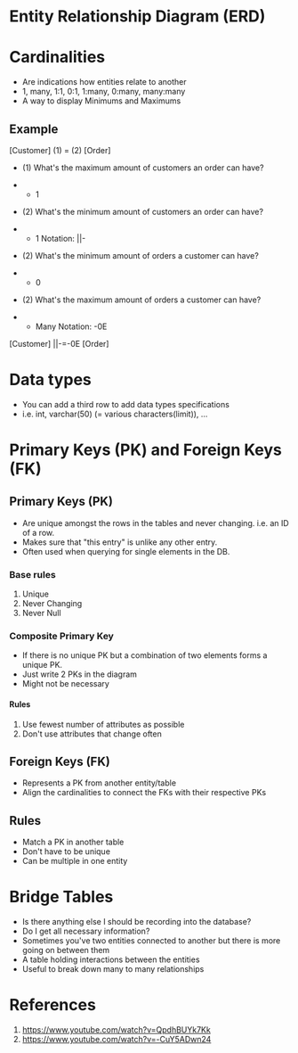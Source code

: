 # Entity Relationship Diagram (ERD)

# Cardinalities

- Are indications how entities relate to another
- 1, many, 1:1, 0:1, 1:many, 0:many, many:many
- A way to display Minimums and Maximums

## Example

[Customer] (1) = (2) [Order]

- (1) What's the maximum amount of customers an order can have?
- - 1
- (2) What's the minimum amount of customers an order can have?
- - 1
Notation: ||-

- (2) What's the minimum amount of orders a customer can have?
- - 0
- (2) What's the maximum amount of orders a customer can have?
- - Many
Notation: -0E

[Customer] ||-=-0E [Order]

# Data types

- You can add a third row to add data types specifications
- i.e. int, varchar(50) (= various characters(limit)), …

# Primary Keys (PK) and Foreign Keys (FK)

## Primary Keys (PK)

- Are unique amongst the rows in the tables and never changing. i.e. an ID of a row.
- Makes sure that "this entry" is unlike any other entry.
- Often used when querying for single elements in the DB.

### Base rules

1. Unique
2. Never Changing
3. Never Null

### Composite Primary Key

- If there is no unique PK but a combination of two elements forms a unique PK.
- Just write 2 PKs in the diagram
- Might not be necessary

#### Rules

1. Use fewest number of attributes as possible
2. Don't use attributes that change often

## Foreign Keys (FK)

- Represents a PK from another entity/table
- Align the cardinalities to connect the FKs with their respective PKs

## Rules

- Match a PK in another table
- Don't have to be unique
- Can be multiple in one entity

# Bridge Tables

- Is there anything else I should be recording into the database?
- Do I get all necessary information?
- Sometimes you've two entities connected to another but there is more going on between them
- A table holding interactions between the entities
- Useful to break down many to many relationships

# References

1. https://www.youtube.com/watch?v=QpdhBUYk7Kk
2. https://www.youtube.com/watch?v=-CuY5ADwn24

